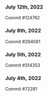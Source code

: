 ### July 12th, 2022

Commit #124762

### July 8th, 2022

Commit #294081

### July 5th, 2022

Commit #314353


### July 4th, 2022

Commit #72281

